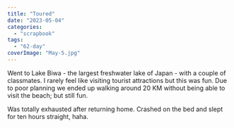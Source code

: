 ```yaml
---
title: "Toured"
date: "2023-05-04"
categories: 
  - "scrapbook"
tags: 
  - "62-day"
coverImage: "May-5.jpg"
---
```

<!--more-->

Went to Lake Biwa - the largest freshwater lake of Japan - with a couple of classmates. I rarely feel like visiting tourist attractions but this was fun. Due to poor planning we ended up walking around 20 KM without being able to visit the beach; but still fun.

Was totally exhausted after returning home. Crashed on the bed and slept for ten hours straight, haha.
